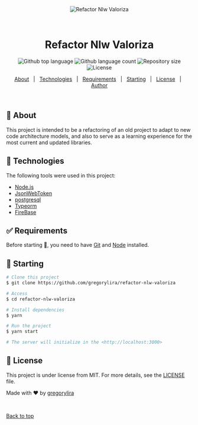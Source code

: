 <div align="center" id="top"> 
  <img src="./.github/app.gif" alt="Refactor Nlw Valoriza" />

&#xa0;

  <!-- <a href="https://refactornlwvaloriza.netlify.app">Demo</a> -->
</div>

<h1 align="center">Refactor Nlw Valoriza</h1>

<p align="center">
  <img alt="Github top language" src="https://img.shields.io/github/languages/top/gregorylira/refactor-nlw-valoriza?color=56BEB8">

  <img alt="Github language count" src="https://img.shields.io/github/languages/count/gregorylira/refactor-nlw-valoriza?color=56BEB8">

  <img alt="Repository size" src="https://img.shields.io/github/repo-size/gregorylira/refactor-nlw-valoriza?color=56BEB8">

  <img alt="License" src="https://img.shields.io/github/license/gregorylira/refactor-nlw-valoriza?color=56BEB8">

  <!-- <img alt="Github issues" src="https://img.shields.io/github/issues/gregorylira/refactor-nlw-valoriza?color=56BEB8" /> -->

  <!-- <img alt="Github forks" src="https://img.shields.io/github/forks/gregorylira/refactor-nlw-valoriza?color=56BEB8" /> -->

  <!-- <img alt="Github stars" src="https://img.shields.io/github/stars/gregorylira/refactor-nlw-valoriza?color=56BEB8" /> -->
</p>

<!-- Status -->

<!-- <h4 align="center">
	🚧  Refactor Nlw Valoriza 🚀 Under construction...  🚧
</h4>

<hr> -->

<p align="center">
  <a href="#dart-about">About</a> &#xa0; | &#xa0; 
  <a href="#rocket-technologies">Technologies</a> &#xa0; | &#xa0;
  <a href="#white_check_mark-requirements">Requirements</a> &#xa0; | &#xa0;
  <a href="#checkered_flag-starting">Starting</a> &#xa0; | &#xa0;
  <a href="#memo-license">License</a> &#xa0; | &#xa0;
  <a href="https://github.com/gregorylira" target="_blank">Author</a>
</p>

<br>

## :dart: About

This project is intended to be a refactoring of an old project to adapt to new code architecture models, and also to serve as a learning experience for the most current and updated libraries.

## :rocket: Technologies

The following tools were used in this project:

- [Node.js](https://nodejs.org/en/)
- [JsonWebToken](https://jwt.io)
- [postgresql](https://postgresql.org)
- [Typeorm](https://typeorm.io)
- [FireBase](https://firebase.google.com)

## :white_check_mark: Requirements

Before starting :checkered_flag:, you need to have [Git](https://git-scm.com) and [Node](https://nodejs.org/en/) installed.

## :checkered_flag: Starting

```bash
# Clone this project
$ git clone https://github.com/gregorylira/refactor-nlw-valoriza

# Access
$ cd refactor-nlw-valoriza

# Install dependencies
$ yarn

# Run the project
$ yarn start

# The server will initialize in the <http://localhost:3000>
```

## :memo: License

This project is under license from MIT. For more details, see the [LICENSE](LICENSE.md) file.

Made with :heart: by <a href="https://github.com/gregorylira" target="_blank">gregorylira</a>

&#xa0;

<a href="#top">Back to top</a>
